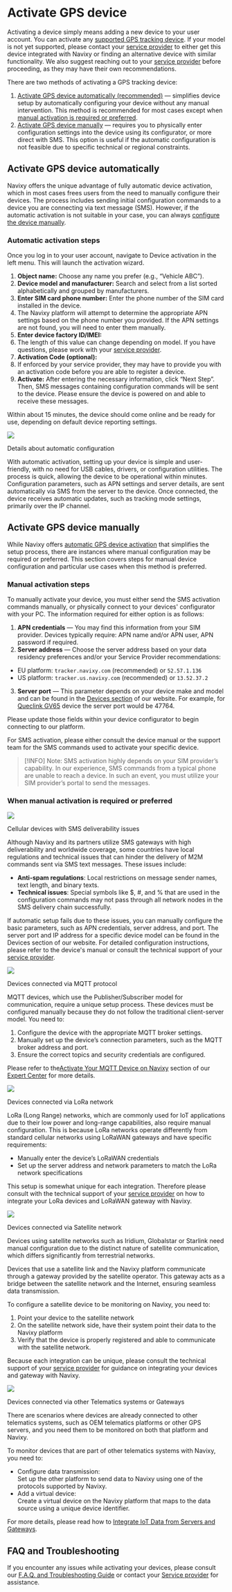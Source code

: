 # Activate GPS device

Activating a device simply means adding a new device to your user account. You can activate any [supported GPS tracking device](https://navixy.com/devices/). If your model is not yet supported, please contact your [service provider](service-provider.md) to either get this device integrated with Navixy or finding an alternative device with similar functionality. We also suggest reaching out to your [service provider](service-provider.md) before proceeding, as they may have their own recommendations.

There are two methods of activating a GPS tracking device:

1. [Activate GPS device automatically (recommended)](activate-gps-device.md#Activate-GPS-device-automatically) — simplifies device setup by automatically configuring your device without any manual intervention. This method is recommended for most cases except when [manual activation is required or preferred](activate-gps-device.md#Activate-GPS-device-manually).
2. [Activate GPS device manually](activate-gps-device.md#Activate-GPS-device-manually) — requires you to physically enter configuration settings into the device using its configurator, or more direct with SMS. This option is useful if the automatic configuration is not feasible due to specific technical or regional constraints.

## Activate GPS device automatically

Navixy offers the unique advantage of fully automatic device activation, which in most cases frees users from the need to manually configure their devices. The process includes sending initial configuration commands to a device you are connecting via text message (SMS). However, if the automatic activation is not suitable in your case, you can always [configure the device manually](activate-gps-device.md#Activate-GPS-device-manually).

### Automatic activation steps

Once you log in to your user account, navigate to Device activation in the left menu. This will launch the activation wizard.

1. **Object name:** Choose any name you prefer (e.g., “Vehicle ABC”).
2. **Device model and manufacturer:** Search and select from a list sorted alphabetically and grouped by manufacturers.
3. **Enter SIM card phone number:** Enter the phone number of the SIM card installed in the device.
4. The Navixy platform will attempt to determine the appropriate APN settings based on the phone number you provided. If the APN settings are not found, you will need to enter them manually.
5. **Enter device factory ID/IMEI:**
6. The length of this value can change depending on model. If you have questions, please work with your [service provider](service-provider.md).
7. **Activation Code (optional):**
8. If enforced by your service provider, they may have to provide you with an activation code before you are able to register a device.
9. **Activate:** After entering the necessary information, click “Next Step”. Then, SMS messages containing configuration commands will be sent to the device. Please ensure the device is powered on and able to receive these messages.

Within about 15 minutes, the device should come online and be ready for use, depending on default device reporting settings.

![](https://squaregps.atlassian.net/wiki/images/icons/grey_arrow_down.png)

Details about automatic configuration

With automatic activation, setting up your device is simple and user-friendly, with no need for USB cables, drivers, or configuration utilities. The process is quick, allowing the device to be operational within minutes. Configuration parameters, such as APN settings and server details, are sent automatically via SMS from the server to the device. Once connected, the device receives automatic updates, such as tracking mode settings, primarily over the IP channel.

## Activate GPS device manually

While Navixy offers [automatic GPS device activation](activate-gps-device.md#Activate-GPS-device-automatically) that simplifies the setup process, there are instances where manual configuration may be required or preferred. This section covers steps for manual device configuration and particular use cases when this method is preferred.

### Manual activation steps

To manually activate your device, you must either send the SMS activation commands manually, or physically connect to your devices' configurator with your PC. The information required for either option is as follows:

1. **APN credentials** — You may find this information from your SIM provider. Devices typically require: APN name and/or APN user, APN password if required.
2. **Server address** — Choose the server address based on your data residency preferences and/or your Service Provider recommendations:

* EU platform: `tracker.navixy.com` (recommended) or `52.57.1.136`
* US platform: `tracker.us.navixy.com` (recommended) or `13.52.37.2`

3. **Server port** — This parameter depends on your device make and model and can be found in the [Devices section](https://navixy.com/devices/) of our website. For example, for [Queclink GV65](https://www.navixy.com/devices/queclink/queclink-gv65/) device the server port would be 47764.

Please update those fields within your device configurator to begin connecting to our platform.

For SMS activation, please either consult the device manual or the support team for the SMS commands used to activate your specific device.

> \[!INFO] Note: SMS activation highly depends on your SIM provider’s capability. In our experience, SMS commands from a typical phone are unable to reach a device. In such an event, you must utilize your SIM provider’s portal to send the messages.

### When manual activation is required or preferred

![](https://squaregps.atlassian.net/wiki/images/icons/grey_arrow_down.png)

Cellular devices with SMS deliverability issues

Although Navixy and its partners utilize SMS gateways with high deliverability and worldwide coverage, some countries have local regulations and technical issues that can hinder the delivery of M2M commands sent via SMS text messages. These issues include:

* **Anti-spam regulations**: Local restrictions on message sender names, text length, and binary texts.
* **Technical issues**: Special symbols like $, #, and % that are used in the configuration commands may not pass through all network nodes in the SMS delivery chain successfully.

If automatic setup fails due to these issues, you can manually configure the basic parameters, such as APN credentials, server address, and port. The server port and IP address for a specific device model can be found in the Devices section of our website. For detailed configuration instructions, please refer to the device's manual or consult the technical support of your [service provider](service-provider.md).

![](https://squaregps.atlassian.net/wiki/images/icons/grey_arrow_down.png)

Devices connected via MQTT protocol

MQTT devices, which use the Publisher/Subscriber model for communication, require a unique setup process. These devices must be configured manually because they do not follow the traditional client-server model. You need to:

1. Configure the device with the appropriate MQTT broker settings.
2. Manually set up the device’s connection parameters, such as the MQTT broker address and port.
3. Ensure the correct topics and security credentials are configured.

Please refer to the[Activate Your MQTT Device on Navixy](https://squaregps.atlassian.net/wiki/spaces/SC/pages/2732589133/Activate+Your+MQTT+Device+on+Navixy) section of our [Expert Center](https://squaregps.atlassian.net/wiki/spaces/SC) for more details.

![](https://squaregps.atlassian.net/wiki/images/icons/grey_arrow_down.png)

Devices connected via LoRa network

LoRa (Long Range) networks, which are commonly used for IoT applications due to their low power and long-range capabilities, also require manual configuration. This is because LoRa networks operate differently from standard cellular networks using LoRaWAN gateways and have specific requirements:

* Manually enter the device’s LoRaWAN credentials
* Set up the server address and network parameters to match the LoRa network specifications

This setup is somewhat unique for each integration. Therefore please consult with the technical support of your [service provider](service-provider.md) on how to integrate your LoRa devices and LoRaWAN gateway with Navixy.

![](https://squaregps.atlassian.net/wiki/images/icons/grey_arrow_down.png)

Devices connected via Satellite network

Devices using satellite networks such as Iridium, Globalstar or Starlink need manual configuration due to the distinct nature of satellite communication, which differs significantly from terrestrial networks.

Devices that use a satellite link and the Navixy platform communicate through a gateway provided by the satellite operator. This gateway acts as a bridge between the satellite network and the Internet, ensuring seamless data transmission.

To configure a satellite device to be monitoring on Navixy, you need to:

1. Point your device to the satellite network
2. On the satellite network side, have their system point their data to the Navixy platform
3. Verify that the device is properly registered and able to communicate with the satellite network.

Because each integration can be unique, please consult the technical support of your [service provider](service-provider.md) for guidance on integrating your devices and gateway with Navixy.

![](https://squaregps.atlassian.net/wiki/images/icons/grey_arrow_down.png)

Devices connected via other Telematics systems or Gateways

There are scenarios where devices are already connected to other telematics systems, such as OEM telematics platforms or other GPS servers, and you need them to be monitored on both that platform and Navixy.

To monitor devices that are part of other telematics systems with Navixy, you need to:

* Configure data transmission:\
  Set up the other platform to send data to Navixy using one of the protocols supported by Navixy.
* Add a virtual device:\
  Create a virtual device on the Navixy platform that maps to the data source using a unique device identifier.

For more details, please read how to [Integrate IoT Data from Servers and Gateways](https://squaregps.atlassian.net/wiki/spaces/SC/pages/2732621933/Integrate+IoT+Data+from+Servers+and+Gateways).

## FAQ and Troubleshooting

If you encounter any issues while activating your devices, please consult our [F.A.Q. and Troubleshooting Guide](../faq/gps-device-activation-troubleshooting.md) or contact your [Service provider](service-provider.md) for assistance.
